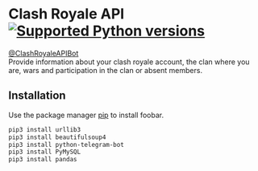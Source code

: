 # Clash Royale API [![Supported Python versions](https://img.shields.io/pypi/pyversions/python-telegram-bot.svg)](https://pypi.org/project/python-telegram-bot/)

[@ClashRoyaleAPIBot](https://t.me/ClashRoyaleAPIBot)\
Provide information about your clash royale account, the clan where you are, wars and participation in the clan or absent members.

## Installation

Use the package manager [pip](https://pip.pypa.io/en/stable/) to install foobar.

```bash
pip3 install urllib3
pip3 install beautifulsoup4
pip3 install python-telegram-bot
pip3 install PyMySQL
pip3 install pandas
```